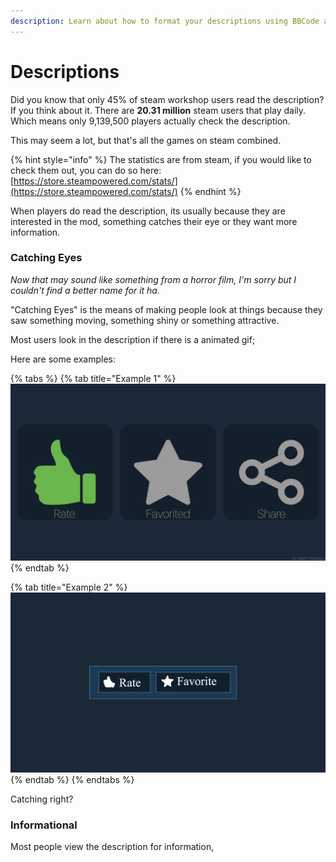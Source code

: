 ```yaml
---
description: Learn about how to format your descriptions using BBCode and other methods.
---
```


# Descriptions

Did you know that only 45% of steam workshop users read the description? If you think about it. There are **20.31 million** steam users that play daily. Which means only 9,139,500 players actually check the description.

This may seem a lot, but that's all the games on steam combined.

{% hint style="info" %}
The statistics are from steam, if you would like to check them out, you can do so here: [https://store.steampowered.com/stats/](https://store.steampowered.com/stats/)
{% endhint %}

When players do read the description, its usually because they are interested in the mod, something catches their eye or they want more information.

### Catching Eyes

_Now that may sound like something from a horror film, I'm sorry but I couldn't find a better name for it ha._

"Catching Eyes" is the means of making people look at things because they saw something moving, something shiny or something attractive.

Most users look in the description if there is a animated gif;

Here are some examples:

{% tabs %}
{% tab title="Example 1" %}
![](../.gitbook/assets/836328862_preview_836188351_preview_299432961_preview_like.gif)
{% endtab %}

{% tab title="Example 2" %}
![](../.gitbook/assets/1513929659_test.gif)
{% endtab %}
{% endtabs %}

Catching right?

### Informational

Most people view the description for information, 

